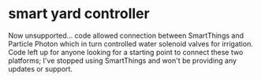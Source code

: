 # smart yard controller

Now unsupported... code allowed connection between SmartThings and Particle Photon which in turn controlled water solenoid valves for irrigation. Code left up for anyone looking for a starting point to connect these two platforms; I've stopped using SmartThings and won't be providing any updates or support.
